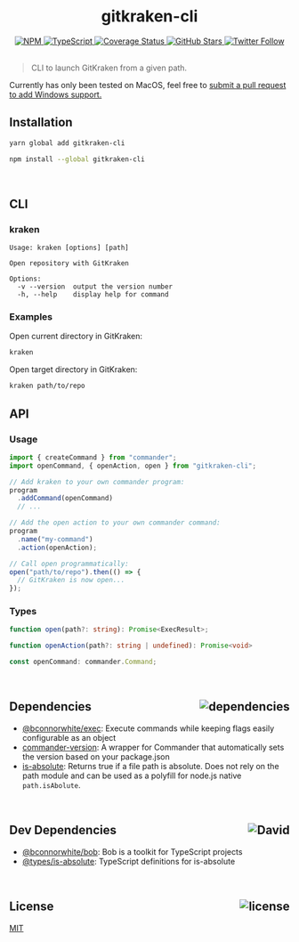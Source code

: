 <div align="center">
  <h1>gitkraken-cli</h1>
  <a href="https://npmjs.com/package/gitkraken-cli">
    <img alt="NPM" src="https://img.shields.io/npm/v/gitkraken-cli.svg">
  </a>
  <a href="https://github.com/bconnorwhite/gitkraken-cli">
    <img alt="TypeScript" src="https://img.shields.io/github/languages/top/bconnorwhite/gitkraken-cli.svg">
  </a>
  <a href="https://coveralls.io/github/bconnorwhite/gitkraken-cli?branch=master">
    <img alt="Coverage Status" src="https://coveralls.io/repos/github/bconnorwhite/gitkraken-cli/badge.svg?branch=master">
  </a>
  <a href="https://github.com/bconnorwhite/gitkraken-cli">
    <img alt="GitHub Stars" src="https://img.shields.io/github/stars/bconnorwhite/gitkraken-cli?label=Stars%20Appreciated%21&style=social">
  </a>
  <a href="https://twitter.com/bconnorwhite">
    <img alt="Twitter Follow" src="https://img.shields.io/twitter/follow/bconnorwhite.svg?label=%40bconnorwhite&style=social">
  </a>
</div>

<br />

> CLI to launch GitKraken from a given path.

Currently has only been tested on MacOS, feel free to [submit a pull request to add Windows support.](https://github.com/bconnorwhite/gitkraken-cli)

## Installation

```bash
yarn global add gitkraken-cli
```

```bash
npm install --global gitkraken-cli
```

<br />

## CLI

### kraken

```
Usage: kraken [options] [path]

Open repository with GitKraken

Options:
  -v --version  output the version number
  -h, --help    display help for command
```

### Examples

Open current directory in GitKraken:

```bash
kraken 
```

Open target directory in GitKraken:
```bash
kraken path/to/repo
```

## API

### Usage

```ts
import { createCommand } from "commander";
import openCommand, { openAction, open } from "gitkraken-cli";

// Add kraken to your own commander program:
program
  .addCommand(openCommand)
  // ...

// Add the open action to your own commander command:
program
  .name("my-command")
  .action(openAction);

// Call open programmatically:
open("path/to/repo").then(() => {
  // GitKraken is now open...
});
```

### Types

```ts
function open(path?: string): Promise<ExecResult>;

function openAction(path?: string | undefined): Promise<void>

const openCommand: commander.Command;
```

<br />

<h2>Dependencies<img align="right" alt="dependencies" src="https://img.shields.io/david/bconnorwhite/gitkraken-cli.svg"></h2>

- [@bconnorwhite/exec](https://www.npmjs.com/package/@bconnorwhite/exec): Execute commands while keeping flags easily configurable as an object
- [commander-version](https://www.npmjs.com/package/commander-version): A wrapper for Commander that automatically sets the version based on your package.json
- [is-absolute](https://www.npmjs.com/package/is-absolute): Returns true if a file path is absolute. Does not rely on the path module and can be used as a polyfill for node.js native `path.isAbolute`.

<br />

<h2>Dev Dependencies<img align="right" alt="David" src="https://img.shields.io/david/dev/bconnorwhite/gitkraken-cli.svg"></h2>

- [@bconnorwhite/bob](https://www.npmjs.com/package/@bconnorwhite/bob): Bob is a toolkit for TypeScript projects
- [@types/is-absolute](https://www.npmjs.com/package/@types/is-absolute): TypeScript definitions for is-absolute

<br />

<h2>License <img align="right" alt="license" src="https://img.shields.io/npm/l/gitkraken-cli.svg"></h2>

[MIT](https://opensource.org/licenses/MIT)
